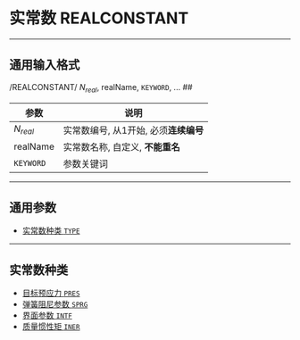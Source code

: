 # 实常数 REALCONSTANT

---

## 通用输入格式

 /REALCONSTANT/
$N_{real}$, realName, `KEYWORD`, ...
\#\#

| 参数       | 说明                                  |
| ---------- | ------------------------------------- |
| $N_{real}$ | 实常数编号, 从1开始, 必须**连续编号** |
| realName   | 实常数名称, 自定义, **不能重名**      |
| `KEYWORD`  | 参数关键词                            |

---

## 通用参数

- [实常数种类 `TYPE`](/REALCONSTANT/GENERAL/TYPE.md)

---

## 实常数种类

- [目标预应力 `PRES`](/REALCONSTANT/TYPES/PRES.md)
- [弹簧阻尼参数 `SPRG`](/REALCONSTANT/TYPES/SPRG.md)
- [界面参数 `INTF`](/REALCONSTANT/TYPES/INTF.md)
- [质量惯性矩 `INER`](/REALCONSTANT/TYPES/INER.md)

